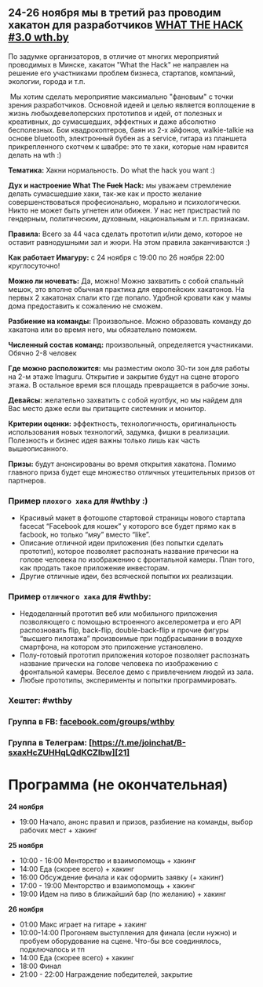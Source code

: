 ## 24-26 ноября мы в третий раз проводим хакатон для разработчиков [WHAT THE HACK #3.0 wth.by][1]

По задумке организаторов, в отличие от многих мероприятий проводимых в Минске,​ хакатон "What the Hack" не направлен на решение его участниками проблем бизнеса, стартапов,​ компаний​, экологии​, города и т.п​.

​ Мы хотим сделать мероприятие максимально "фановым" с точки зрения разработчиков.​ Основной идеей и целью является воплощение в жизнь любых​ девелоперских​ прототипов и идей​, от полезных и​ ​креативных​, до сумасшедших​, эффектных​​ и даже абсолютно бесполезных.​​​ Бои квадрокоптеров, баян из 2-х айфонов,​ walkie-talkie​ на основе bluetooth​, электронный бубен as a service, гитара из планшета прикрепленного скотчем к швабре: это те хаки, которые нам нравится делать на wth :)

**Тематика:** Хакни нормальность. Do what the hack you want :)

**Дух и настроение What The <del>Fuck</del> Hack:** мы уважаем стремление делать сумасшедшие хаки, так-же как и просто желание совершенствоваться професионально, морально и психологически. Никто не может быть угнетен или обижен. У нас нет пристрастий по гендерным, политическим, духовным, национальным и т.п. признакам.

**Правила:** Всего за 44 часа сделать прототип и/или демо, которое не оставит равнодушными зал и жюри. На этом правила заканчиваются :)

**Как работает Имагуру:** c 24 ноября с 19:00 по 26 ноября 22:00 круглосуточно!

**Можно ли ночевать:** Да, можно! Можно захватить с собой спальный мешок, это вполне обычная практика для европейских хакатонов. На первых 2 хакатонах спали кто где попало. Удобной кровати как у мамы дома предоставить к сожалению не сможем.

**Разбиение на команды:** Произвольное. Можно образовать команду до хакатона или во время него, мы обязательно поможем.

**Численный состав команд:** произвольный, определяется участниками. Обячно 2-8 человек

**Где можно расположится:** мы разместим около 30-ти зон для работы на 2-м этаже Imaguru. Открытие и закрытие будут на сцене второго этажа. В остальное время вся площадь превращается в рабочие зоны.

**Девайсы:** желательно захватить с собой нуотбук, но мы найдем для Вас место даже если вы притащите системник и монитор.

**Критерии оценки:** эффектность, технологичность, оригинальность использования новых технологий, задумка, фишки в реализации. Полезность и бизнес идея важны только лишь как часть вышеописанного.

**Призы:** будут анонсированы во время открытия хакатона. Помимо главного приза будет еще множество отличных утешительных призов от партнеров.

### Пример `плохого хака` для #wthby :)

*   Красивый макет в фотошопе стартовой страницы нового стартапа facecat “Facebook для кошек” у которого все будет прямо как в facbook, но только “мяу” вместо “like”. 
*   Описание отличной идеи приложения (без попытки сделать прототип), которое позволяет распознать название прически на голове человека по изображению с фронтальной камеры. План того, как продать такое приложение инвесторам.
*   Другие отличные идеи, без всяческой попытки их реализации.

### Пример `отличного хака` для #wthby:

*   Недоделанный прототип веб или мобильного приложения позволяющего с помощью встроенного акселерометра и его API распозновать flip, back-flip, double-back-flip и прочие фигуры “высшего пилотажа” произвоимые при подбрасывании в воздухе смартфона, на котором это приложение установлено. 
*   Полу-готовый прототип приложения которое позволяет распознать название прически на голове человека по изображению с фронтальной камеры. Веселое демо с привлечением людей из зала.
*   Любые прототипы, эксперименты и попытки программировать.

### Хештег: #wthby

### Группа в FB: [facebook.com/groups/wthby][19]    
### Группа в Телеграм: [https://t.me/joinchat/B-sxaxHcZUHHqLQdKCZlbw][21]    

# Программа (не окончательная)

**24 ноября**

*   19:00 Начало, анонс правил и призов, разбиение на команды, выбор рабочих мест + хакинг

**25 ноября**

*   10:00 - 16:00 Менторство и взаимопомощь + хакинг
*   14:00 Еда (скорее всего) + хакинг
*   16:00 Обсуждение финала и как оформить заявку (+ хакинг)
*   17:00 - 19:00 Менторство и взаимопомощь + хакинг
*   19:00 Идем на пиво в ближайший бар (по желанию) + хакинг

**26 ноября**

*   01:00 Макс играет на гитаре + хакинг
*   10:00-14:00 Прогоняем выступления для финала (если нужно) и пробуем оборудование на сцене. Что-бы все соединялось, подключалось и тп
*   14:00 Еда (скорее всего) + хакинг
*   18:00 Финал
*   21:00 - 22:00 Награждение победителей, закрытие

 [1]: http://wth.by
 [2]: http://html5.by/wp-content/uploads/2015/03/wth-2.0.png
 [3]: http://xbsoftware.com
 [4]: http://imaguru.co
 [5]: http://html5.by
 [6]: http://WebNotBombs.net
 [7]: http://Yandex.ru
 [8]: http://Github.com
 [9]: https://www.jetbrains.com/
 [10]: http://www.heineken.com/
 [11]: http://coca-cola.com
 [12]: http://www.redbull.com/
 [13]: http://www.onega.by/
 [14]: http://generation.by/news6738.html
 [15]: http://habrahabr.ru/post/241473/
 [16]: http://habrahabr.ru/post/242301/
 [17]: http://xbsoftware.ru/blog/wth-hakaton-dlya-razrabotchikov/
 [18]: http://xbsoftware.com/blog/wth-2014-social-network-tourists-pintoid/
 [19]: https://www.facebook.com/groups/wthby
 [20]: http://www.youtube.com/playlist?list=PLnZ0ef3Uu2puRoEW1Cp2-18M8ker_9tom
 [21]: https://t.me/joinchat/B-sxaxHcZUHHqLQdKCZlbw
